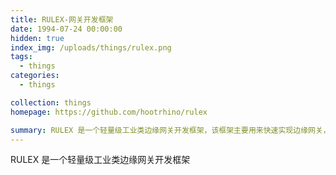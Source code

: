 ```yaml
---
title: RULEX-网关开发框架
date: 1994-07-24 00:00:00
hidden: true
index_img: /uploads/things/rulex.png
tags:
  - things
categories:
  - things

collection: things
homepage: https://github.com/hootrhino/rulex

summary: RULEX 是一个轻量级工业类边缘网关开发框架，该框架主要用来快速实现边缘网关，其具备规则引擎、协议插件云平台对接等高级扩展功能，可用来实现边缘网关、工业网关、DTU等。
---
```

RULEX 是一个轻量级工业类边缘网关开发框架
<!-- more -->
